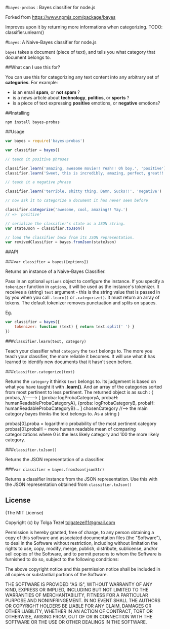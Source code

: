 #`bayes-probas` : Bayes classifier for node.js

Forked from https://www.npmjs.com/package/bayes

Improves upon it by returning more informations when categorizing.
TODO: classifier.unlearn()


#`bayes`: A Naive-Bayes classifier for node.js


`bayes` takes a document (piece of text), and tells you what category that document belongs to.

##What can I use this for?

You can use this for categorizing any text content into any arbitrary set of **categories**. For example:

- is an email **spam**, or **not spam** ?
- is a news article about **technology**, **politics**, or **sports** ?
- is a piece of text expressing **positive** emotions, or **negative** emotions?

##Installing

```
npm install bayes-probas
```

##Usage

```javascript
var bayes = require('bayes-probas')

var classifier = bayes()

// teach it positive phrases

classifier.learn('amazing, awesome movie!! Yeah!! Oh boy.', 'positive')
classifier.learn('Sweet, this is incredibly, amazing, perfect, great!!', 'positive')

// teach it a negative phrase

classifier.learn('terrible, shitty thing. Damn. Sucks!!', 'negative')

// now ask it to categorize a document it has never seen before

classifier.categorize('awesome, cool, amazing!! Yay.')
// => 'positive'

// serialize the classifier's state as a JSON string.
var stateJson = classifier.toJson()

// load the classifier back from its JSON representation.
var revivedClassifier = bayes.fromJson(stateJson)

```

##API

###`var classifier = bayes([options])`

Returns an instance of a Naive-Bayes Classifier.

Pass in an optional `options` object to configure the instance. If you specify a `tokenizer` function in `options`, it will be used as the instance's tokenizer. It receives a (string) `text` argument - this is the string value that is passed in by you when you call `.learn()` or `.categorize()`. It must return an array of tokens. The default tokenizer removes punctuation and splits on spaces.

Eg.

```js
var classifier = bayes({
    tokenizer: function (text) { return text.split(' ') }
})
```

###`classifier.learn(text, category)`

Teach your classifier what `category` the `text` belongs to. The more you teach your classifier, the more reliable it becomes. It will use what it has learned to identify new documents that it hasn't seen before.

###`classifier.categorize(text)`

Returns the `category` it thinks `text` belongs to. Its judgement is based on what you have taught it with **.learn()**.
And an array of the categories sorted from most pertinent to less pertinent.
The returned object is as such :
{
    probas,    //--->     [
                              {proba: logProbaCategoryA, probaH: humanReadableProbaCategoryA},
                              {proba: logProbaCategoryB, probaH: humanReadableProbaCategoryB}...
                          ]
    chosenCategory  //--> the main category bayes thinks the text belongs to. As a string
}

probas[0].proba = logarithmic probability of the most pertinent category
probas[0].probaH = more human readable mean of comparing categorizations
                   where 0 is the less likely category and 100 the more likely category.

###`classifier.toJson()`

Returns the JSON representation of a classifier.

###`var classifier = bayes.fromJson(jsonStr)`

Returns a classifier instance from the JSON representation. Use this with the JSON representation obtained from `classifier.toJson()`

## License

(The MIT License)

Copyright (c) by Tolga Tezel <tolgatezel11@gmail.com>

Permission is hereby granted, free of charge, to any person obtaining a copy
of this software and associated documentation files (the "Software"), to deal
in the Software without restriction, including without limitation the rights
to use, copy, modify, merge, publish, distribute, sublicense, and/or sell
copies of the Software, and to permit persons to whom the Software is
furnished to do so, subject to the following conditions:

The above copyright notice and this permission notice shall be included in
all copies or substantial portions of the Software.

THE SOFTWARE IS PROVIDED "AS IS", WITHOUT WARRANTY OF ANY KIND, EXPRESS OR
IMPLIED, INCLUDING BUT NOT LIMITED TO THE WARRANTIES OF MERCHANTABILITY,
FITNESS FOR A PARTICULAR PURPOSE AND NONINFRINGEMENT. IN NO EVENT SHALL THE
AUTHORS OR COPYRIGHT HOLDERS BE LIABLE FOR ANY CLAIM, DAMAGES OR OTHER
LIABILITY, WHETHER IN AN ACTION OF CONTRACT, TORT OR OTHERWISE, ARISING FROM,
OUT OF OR IN CONNECTION WITH THE SOFTWARE OR THE USE OR OTHER DEALINGS IN
THE SOFTWARE.
